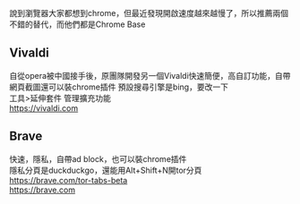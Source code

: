   說到瀏覽器大家都想到chrome，但最近發現開啟速度越來越慢了，所以推薦兩個不錯的替代，而他們都是Chrome Base     
  ## Vivaldi  
  自從opera被中國接手後，原團隊開發另一個Vivaldi快速簡便，高自訂功能，自帶網頁截圖還可以裝chrome插件 
  預設搜尋引擎是bing，要改一下  
  工具>延伸套件 管理擴充功能   
  https://vivaldi.com   
  
  ## Brave
  快速，隱私，自帶ad block，也可以裝chrome插件  
  隱私分頁是duckduckgo，還能用Alt+Shift+N開tor分頁  
  https://brave.com/tor-tabs-beta  
  https://brave.com  
